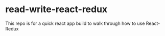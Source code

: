 # read-write-react-redux
This repo is for a quick react app build to walk through how to use React-Redux
